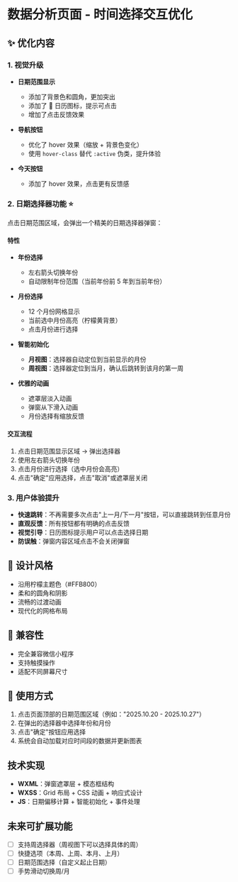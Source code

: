 # 数据分析页面 - 时间选择交互优化

## ✨ 优化内容

### 1. 视觉升级

- **日期范围显示**
  - 添加了背景色和圆角，更加突出
  - 添加了 📅 日历图标，提示可点击
  - 增加了点击反馈效果
- **导航按钮**

  - 优化了 hover 效果（缩放 + 背景色变化）
  - 使用 `hover-class` 替代 `:active` 伪类，提升体验

- **今天按钮**
  - 添加了 hover 效果，点击更有反馈感

### 2. 日期选择器功能 ⭐

点击日期范围区域，会弹出一个精美的日期选择器弹窗：

#### 特性

- **年份选择**
  - 左右箭头切换年份
  - 自动限制年份范围（当前年份前 5 年到当前年份）
- **月份选择**

  - 12 个月份网格显示
  - 当前选中月份高亮（柠檬黄背景）
  - 点击月份进行选择

- **智能初始化**

  - **月视图**：选择器自动定位到当前显示的月份
  - **周视图**：选择器定位到当月，确认后跳转到该月的第一周

- **优雅的动画**
  - 遮罩层淡入动画
  - 弹窗从下滑入动画
  - 月份选择有缩放反馈

#### 交互流程

1. 点击日期范围显示区域 → 弹出选择器
2. 使用左右箭头切换年份
3. 点击月份进行选择（选中月份会高亮）
4. 点击"确定"应用选择，点击"取消"或遮罩层关闭

### 3. 用户体验提升

- **快速跳转**：不再需要多次点击"上一月/下一月"按钮，可以直接跳转到任意月份
- **直观反馈**：所有按钮都有明确的点击反馈
- **视觉引导**：日历图标提示用户可以点击选择日期
- **防误触**：弹窗内容区域点击不会关闭弹窗

## 🎨 设计风格

- 沿用柠檬主题色（#FFB800）
- 柔和的圆角和阴影
- 流畅的过渡动画
- 现代化的网格布局

## 📱 兼容性

- 完全兼容微信小程序
- 支持触摸操作
- 适配不同屏幕尺寸

## 🚀 使用方式

1. 点击页面顶部的日期范围区域（例如："2025.10.20 - 2025.10.27"）
2. 在弹出的选择器中选择年份和月份
3. 点击"确定"按钮应用选择
4. 系统会自动加载对应时间段的数据并更新图表

## 技术实现

- **WXML**：弹窗遮罩层 + 模态框结构
- **WXSS**：Grid 布局 + CSS 动画 + 响应式设计
- **JS**：日期偏移计算 + 智能初始化 + 事件处理

## 未来可扩展功能

- [ ] 支持周选择器（周视图下可以选择具体的周）
- [ ] 快捷选项（本周、上周、本月、上月）
- [ ] 日期范围选择（自定义起止日期）
- [ ] 手势滑动切换周/月
